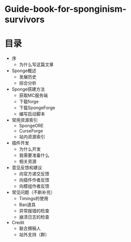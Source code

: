 # Guide-book-for-sponginism-survivors
# 目录
* 序
  * 为什么写这篇文章
* Sponge概述
  * 发展历史
  * 综合分析
* Sponge搭建方法
  * 获取MC服务端
  * 下载forge
  * 下载SpongeForge
  * 编写启动脚本
* 常用资源索引
  * SpongeORE
  * CurseForge
  * 站内资源索引
* 插件开发
  * 为什么开发
  * 我需要准备什么
  * 相关资源
* 意见反馈和建议
  * 向官方递交反馈
  * 向插件作者反馈
  * 向模组作者反馈
* 常见问题（不断补充）
  * Timings的使用
  * Ban道具
  * 异常报错的检查
  * 崩溃日志的检查
* Credit
  * 联合撰稿人
  * 站外支持（群）

